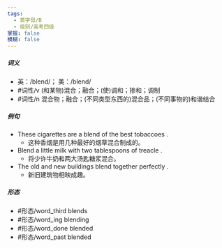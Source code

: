 ```yaml
---
tags:
  - 首字母/B
  - 级别/高考四级
掌握: false
模糊: false
---
```

##### 词义
- 英：/blend/； 美：/blend/
- #词性/v  (和某物)混合；融合；(使)调和；掺和；调制
- #词性/n  混合物；融合；(不同类型东西的)混合品；(不同事物的)和谐结合
##### 例句
- These cigarettes are a blend of the best tobaccoes .
	- 这种香烟是用几种最好的烟草混合制成的。
- Blend a little milk with two tablespoons of treacle .
	- 将少许牛奶和两大汤匙糖浆混合。
- The old and new buildings blend together perfectly .
	- 新旧建筑物相映成趣。
##### 形态
- #形态/word_third blends
- #形态/word_ing blending
- #形态/word_done blended
- #形态/word_past blended
